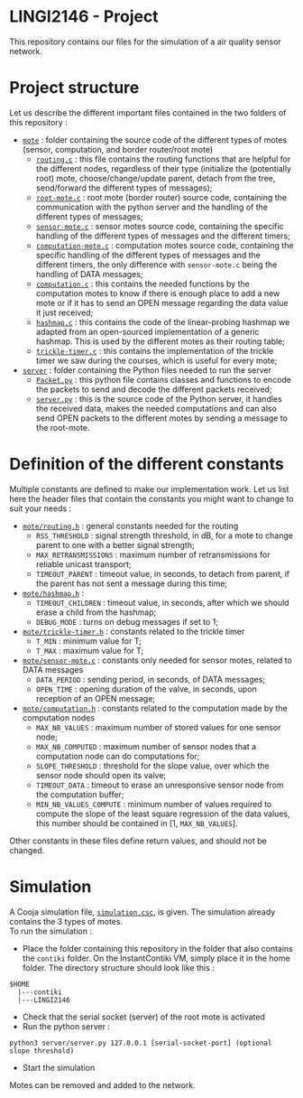 # LINGI2146 - Project

This repository contains our files for the simulation of a air quality sensor network.

# Project structure
Let us describe the different important files contained in the two folders of this repository :

- [`mote`](mote) : folder containing the source code of the different types of motes (sensor, computation, and border router/root mote)
  - [`routing.c`](mote/routing.c) : this file contains the routing functions that are helpful for the different nodes, regardless of their type (initialize the (potentially root) mote, choose/change/update parent, detach from the tree, send/forward the different types of messages);
  - [`root-mote.c`](mote/root-mote.c) : root mote (border router) source code, containing the communication with the python server and the handling of the different types of messages;
  - [`sensor-mote.c`](mote/sensor-mote.c) : sensor motes source code, containing the specific handling of the different types of messages and the different timers;
  - [`computation-mote.c`](mote/computation-mote.c) : computation motes source code, containing the specific handling of the different types of messages and the different timers, the only difference with `sensor-mote.c` being the handling of DATA messages;
  - [`computation.c`](mote/computation.c) : this contains the needed functions by the computation motes to know if there is enough place to add a new mote or if it has to send an OPEN message regarding the data value it just received;
  - [`hashmap.c`](mote/hashmap.c) : this contains the code of the linear-probing hashmap we adapted from an open-sourced implementation of a generic hashmap. This is used by the different motes as their routing table;
  - [`trickle-timer.c`](mote/trickle-timer.c) : this contains the implementation of the trickle timer we saw during the courses, which is useful for every mote;
- [`server`](server) : folder containing the Python files needed to run the server
  - [`Packet.py`](server/Packet.py) : this python file contains classes and functions to encode the packets to send and decode the different packets received;
  - [`server.py`](server/server.py) : this is the source code of the Python server, it handles the received data, makes the needed computations and can also send OPEN packets to the different motes by sending a message to the root-mote.

# Definition of the different constants
Multiple constants are defined to make our implementation work. Let us list here the header files that contain the constants you might want to change to suit your needs :
- [`mote/routing.h`](mote/routing.h) : general constants needed for the routing
  - `RSS_THRESHOLD` : signal strength threshold, in dB, for a mote to change parent to one with a better signal strength;
  - `MAX_RETRANSMISSIONS` : maximum number of retransmissions for reliable unicast transport;
  - `TIMEOUT_PARENT` : timeout value, in seconds, to detach from parent, if the parent has not sent a message during this time;
- [`mote/hashmap.h`](mote/hashmap.h) :
  - `TIMEOUT_CHILDREN` : timeout value, in seconds, after which we should erase a child from the hashmap;
  - `DEBUG_MODE` : turns on debug messages if set to 1;
- [`mote/trickle-timer.h`](mote/trickle-timer.h) : constants related to the trickle timer
  - `T_MIN` : minimum value for T;
  - `T_MAX` : maximum value for T;
- [`mote/sensor-mote.c`](mote/sensor-mote.c) : constants only needed for sensor motes, related to DATA messages
  - `DATA_PERIOD` : sending period, in seconds, of DATA messages;
  - `OPEN_TIME` : opening duration of the valve, in seconds, upon reception of an OPEN message;
- [`mote/computation.h`](mote/computation.h) : constants related to the computation made by the computation nodes
  - `MAX_NB_VALUES` : maximum number of stored values for one sensor node;
  - `MAX_NB_COMPUTED` : maximum number of sensor nodes that a computation node can do computations for;
  - `SLOPE_THRESHOLD` : threshold for the slope value, over which the sensor node should open its valve;
  - `TIMEOUT_DATA` : timeout to erase an unresponsive sensor node from the computation buffer;
  - `MIN_NB_VALUES_COMPUTE` : minimum number of values required to compute the slope of the least square regression of the data values, this number should be contained in [1, `MAX_NB_VALUES`].

Other constants in these files define return values, and should not be changed.


# Simulation
A Cooja simulation file, [`simulation.csc`](simulation.csc), is given. The simulation already contains the 3 types of motes.\
To run the simulation :
- Place the folder containing this repository in the folder that also contains the `contiki` folder. On the InstantContiki VM, simply place it in the home folder. The directory structure should look like this :
```
$HOME
  |---contiki
  |---LINGI2146  
```
- Check that the serial socket (server) of the root mote is activated
- Run the python server :
```
python3 server/server.py 127.0.0.1 [serial-socket-port] (optional slope threshold)
```
- Start the simulation

Motes can be removed and added to the network.
